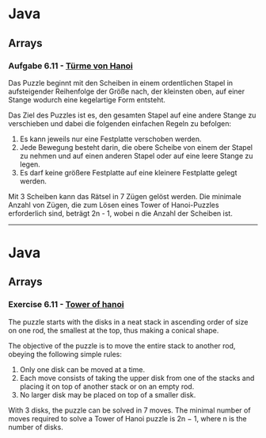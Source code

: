 # Java 

## Arrays

### Aufgabe 6.11 - [Türme von Hanoi](https://de.wikipedia.org/wiki/T%C3%BCrme_von_Hanoi)

Das Puzzle beginnt mit den Scheiben in einem ordentlichen Stapel in aufsteigender Reihenfolge der Größe nach, der kleinsten oben, auf einer Stange wodurch eine kegelartige Form entsteht.

Das Ziel des Puzzles ist es, den gesamten Stapel auf eine andere Stange zu verschieben und dabei die folgenden einfachen Regeln zu befolgen:

1. Es kann jeweils nur eine Festplatte verschoben werden.
1. Jede Bewegung besteht darin, die obere Scheibe von einem der Stapel zu nehmen und auf einen anderen Stapel oder auf eine leere Stange zu legen.
1. Es darf keine größere Festplatte auf eine kleinere Festplatte gelegt werden.

Mit 3 Scheiben kann das Rätsel in 7 Zügen gelöst werden. Die minimale Anzahl von Zügen, die zum Lösen eines Tower of Hanoi-Puzzles erforderlich sind, beträgt 2n - 1, wobei n die Anzahl der Scheiben ist.

-----------------------------------------------

# Java 

## Arrays

### Exercise 6.11 - [Tower of hanoi](https://en.wikipedia.org/wiki/Tower_of_Hanoi)

The puzzle starts with the disks in a neat stack in ascending order of size on one rod, the smallest at the top, thus making a conical shape.

The objective of the puzzle is to move the entire stack to another rod, obeying the following simple rules:

1. Only one disk can be moved at a time.
1. Each move consists of taking the upper disk from one of the stacks and placing it on top of another stack or on an empty rod.
1. No larger disk may be placed on top of a smaller disk.

With 3 disks, the puzzle can be solved in 7 moves. The minimal number of moves required to solve a Tower of Hanoi puzzle is 2n − 1, where n is the number of disks.

